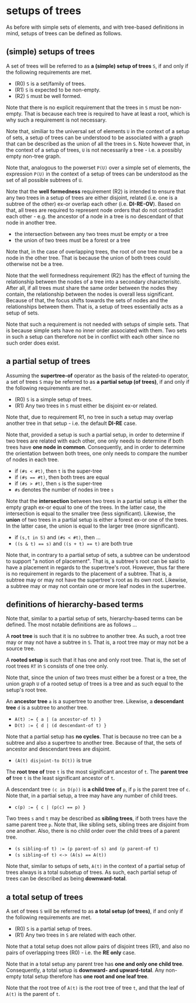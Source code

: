 
<!-- ======================================================================= -->
# setups of trees

As before with simple sets of elements, and with tree-based definitions in mind,
setups of trees can be defined as follows.

<!-- ======================================================================= -->
## (simple) setups of trees

A set of trees will be referred to as **a (simple) setup of trees** `S`,
if and only if the following requirements are met.

* (R0) `S` is a set/family of trees.
* (R1) `S` is expected to be non-empty.
* (R2) `S` must be well formed.

Note that there is no explicit requirement that the trees in `S` must be
non-empty. That is because each tree is required to have at least a root,
which is why such a requirement is not necessary.

Note that, similiar to the universal set of elements `U` in the context of a
setup of sets, a setup of trees can be understood to be associated with a graph
that can be described as the union of all the trees in `S`. Note however that,
in the context of a setup of trees, `U` is not necessarily a tree - i.e. a
possibly empty non-tree graph.

Note that, analogous to the powerset `P(U)` over a simple set of elements,
the expression `P(U)` in the context of a setup of trees can be understood
as the set of all possible subtrees of `U`.

Note that the **well formedness** requirement (R2) is intended to ensure that
any two trees in a setup of trees are either disjoint, related (i.e. one is a
subtree of the other) ex-or overlap each other (i.e. **DI-RE-OV**). Based on
that, all trees are required to represent node orders that do not contradict
each other - e.g. the ancestor of a node in a tree is no descendant of that
node in another tree.

* the intersection between any two trees must be empty or a tree
* the union of two trees must be a forest or a tree

Note that, in the case of overlapping trees, the root of one tree must be a
node in the other tree. That is because the union of both trees could otherwise
not be a tree.

Note that the well formedness requirement (R2) has the effect of turning the
relationship between the nodes of a tree into a secondary characterisitc. After
all, if all trees must share the same order between the nodes they contain, the
relationship between the nodes is overall less significant. Because of that,
the focus shifts towards the sets of nodes and the relationships between them.
That is, a setup of trees essentially acts as a setup of sets.

Note that such a requirement is not needed with setups of simple sets. That is
because simple sets have no inner order associated with them. Two sets in such
a setup can therefore not be in conflict with each other since no such order
does exist.

<!-- ======================================================================= -->
## a partial setup of trees

Assuming the **supertree-of** operator as the basis of the related-to operator,
a set of trees `S` may be referred to as **a partial setup (of trees)**, if and
only if the following requirements are met.

* (R0) `S` is a simple setup of trees.
* (R1) Any two trees in `S` must either be disjoint ex-or related.

Note that, due to requirement R1, no tree in such a setup may overlap another
tree in that setup - i.e. the default **DI-RE** case.

Note that, provided a setup is such a partial setup, in order to determine if
two trees are related with each other, one only needs to determine if both
trees have **one node in common**. Consequently, and in order to determine the
orientation between both trees, one only needs to compare the number of nodes
in each tree.

* if `(#s < #t)`, then `t` is the super-tree
* if `(#s == #t)`, then both trees are equal
* if `(#s > #t)`, then `s` is the super-tree
* `#s` denotes the number of nodes in tree `s`

Note that the **intersection** between two trees in a partial setup is either
the empty graph ex-or equal to one of the trees. In the latter case, the
intersection is equal to the smaller tree (less significant). Likewise, the
**union** of two trees in a partial setup is either a forest ex-or one of
the trees. In the latter case, the union is equal to the larger tree (more
significant).

* if `(s,t in S)` and `(#s < #t)`, then ...
* `((s & t) == s)` and `((s + t) == t)` are both true

Note that, in contrary to a partial setup of sets, a subtree can be understood
to support "a notion of placement". That is, a subtree's root can be said to
have a placement in regards to the supertree's root. However, thus far there
is no requirement in regards to the placement of a subtree. That is, a subtree
may or may not have the supertree's root as its own root. Likewise, a subtree
may or may not contain one or more leaf nodes in the supertree.

<!-- ======================================================================= -->
## definitions of hierarchy-based terms

Note that, similar to a partial setup of sets, hierarchy-based terms can be
defined. The most notable definitions are as follows ...

A **root tree** is such that it is no subtree to another tree. As such, a
root tree may or may not have a subtree in `S`. That is, a root tree may or
may not be a source tree.

A **rooted setup** is such that it has one and only root tree. That is, the
set of root trees `RT` in `S` consists of one tree only.

Note that, since the union of two trees must either be a forest or a tree,
the union graph `U` of a rooted setup of trees is a tree and as such equal
to the setup's root tree.

An **ancestor tree** `a` is a supertree to another tree.
Likewise, a **descendant tree** `d` is a subtree to another tree.

* `A(t) := { a | (a ancestor-of t) }`
* `D(t) := { d | (d descendant-of t) }`

Note that a partial setup has **no cycles**. That is because no tree can be
a subtree and also a supertree to another tree. Because of that, the sets of
ancestor and descendant trees are disjoint.

* `(A(t) disjoint-to D(t))` is true

The **root tree of** tree `t` is the most significant ancestor of `t`.
The **parent tree of** tree `t` is the least significant ancestor of `t`.

A descendant tree `(c in D(p))` is **a child tree of** `p`, if `p` is the
parent tree of `c`. Note that, in a partial setup, a tree may have any number
of child trees.

* `c(p) := { c | (p(c) == p) }`

Two trees `s` and `t` may be described as **sibling trees**, if both trees
have the same parent tree `p`. Note that, like sibling sets, sibling trees
are disjoint from one another. Also, there is no child order over the child
trees of a parent tree.

* `(s sibling-of t) := (p parent-of s) and (p parent-of t)`
* `(s sibling-of t) <-> (A(s) == A(t))`

Note that, similar to setups of sets, `A(t)` in the context of a partial setup
of trees always is a total subsetup of trees. As such, each partial setup of
trees can be described as being **downward-total**.

<!-- ======================================================================= -->
## a total setup of trees

A set of trees `S` will be referred to as **a total setup (of trees)**,
if and only if the following requirements are met.

* (R0) `S` is a partial setup of trees.
* (R1) Any two trees in `S` are related with each other.

Note that a total setup does not allow pairs of disjoint trees (R1),
and also no pairs of overlapping trees (R0) - i.e. the **RE only** case.

Note that in a total setup any parent tree has **one and only one child tree**.
Consequently, a total setup is **downward- and upward-total**. Any non-empty
total setup therefore has **one root and one leaf tree**.

Note that the root tree of `A(t)` is the root tree of tree `t`,
and that the leaf of `A(t)` is the parent of `t`.
